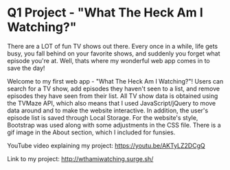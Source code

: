 # Q1 Project - "What The Heck Am I Watching?"

There are a LOT of fun TV shows out there. Every once in a while, life gets busy, you fall behind on your favorite shows, and suddenly you forget what episode you're at. Well, thats where my wonderful web app comes in to save the day!

Welcome to my first web app - "What The Heck Am I Watching?"! Users can search for a TV show, add episodes they haven't seen to a list, and remove episodes they have seen from their list. All TV show data is obtained using the TVMaze API, which also means that I  used JavaScript/jQuery to move data around and to make the website interactive. In addition, the user's episode list is saved through Local Storage. For the website's style, Bootstrap was used along with some adjustments in the CSS file. There is a gif image in the About section, which I included for funsies.

YouTube video explaining my project: https://youtu.be/AKTyLZ2DCgQ

Link to my project: http://wthamiwatching.surge.sh/


